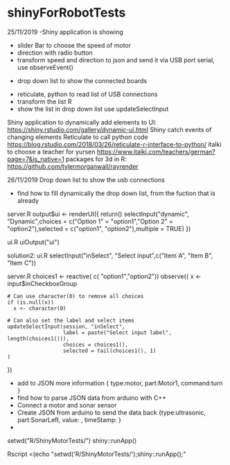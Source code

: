 # shinyForRobotTests



25/11/2019
-Shiny application is showing 
* slider Bar to choose the speed of motor
* direction with radio button
* transform speed and direction to json and send it via USB port serial, use observeEvent()

- drop down list to show the connected boards
* reticulate, python to read list of USB connections
* transform the list R 
* show the list in drop down list use updateSelectInput

Shiny application to dynamically add elements to UI: https://shiny.rstudio.com/gallery/dynamic-ui.html
Shiny catch events of changing elements
Reticulate to call python code https://blog.rstudio.com/2018/03/26/reticulate-r-interface-to-python/
italki to choose a teacher for yursen https://www.italki.com/teachers/german?page=7&is_native=1
packages for 3d in R: https://github.com/tylermorganwall/rayrender



26/11/2019
Drop down list to show the usb connections
- find how to fill dynamically the drop down list, from the fuction that is already 
 
server.R
 output$ui <- renderUI({
   return()
   selectInput("dynamic", "Dynamic",choices = c("Option 1" = "option1","Option 2" = "option2"),selected = c("option1", "option2"),multiple = TRUE)
  })

 
ui.R
 uiOutput("ui")



solution2:
ui.R
selectInput("inSelect", "Select input",c("Item A", "Item B", "Item C"))

server.R
 choices1 <- reactive( c( "option1","option2"))
  observe({
    x <- input$inCheckboxGroup
    
    # Can use character(0) to remove all choices
    if (is.null(x))
      x <- character(0)
    
    # Can also set the label and select items
    updateSelectInput(session, "inSelect",
                      label = paste("Select input label", length(choices1())),
                      choices = choices1(),
                      selected = tail(choices1(), 1)
    )
  })



- add to JSON more information { type:motor, part:Motor1, command:turn }  
- find how to parse JSON data from arduino with C++ 
- Connect a motor and sonar sensor 
- Create JSON from arduino to send the data back {type:ultrasonic, part:SonarLeft,  value: , timeStamp: }
- 






setwd("R/ShinyMotorTests/")
shiny::runApp()


Rscript <(echo "setwd('R/ShinyMotorTests/');shiny::runApp();"
